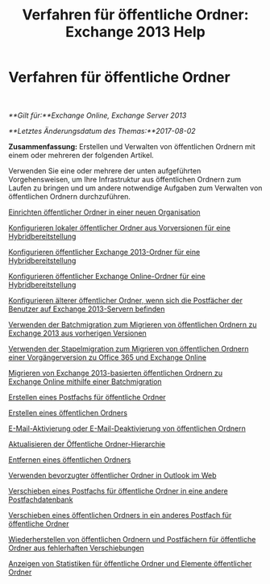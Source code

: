 ﻿---
title: 'Verfahren für öffentliche Ordner: Exchange 2013 Help'
TOCTitle: Verfahren für öffentliche Ordner
ms:assetid: afa54c8e-f3ab-4f5f-85ad-fb2a905ecfa9
ms:mtpsurl: https://technet.microsoft.com/de-de/library/JJ657481(v=EXCHG.150)
ms:contentKeyID: 50476472
ms.date: 05/22/2018
mtps_version: v=EXCHG.150
ms.translationtype: MT
---

# Verfahren für öffentliche Ordner

 

_**Gilt für:**Exchange Online, Exchange Server 2013_

_**Letztes Änderungsdatum des Themas:**2017-08-02_

**Zusammenfassung:** Erstellen und Verwalten von öffentlichen Ordnern mit einem oder mehreren der folgenden Artikel.

Verwenden Sie eine oder mehrere der unten aufgeführten Vorgehensweisen, um Ihre Infrastruktur aus öffentlichen Ordnern zum Laufen zu bringen und um andere notwendige Aufgaben zum Verwalten von öffentlichen Ordnern durchzuführen.

[Einrichten öffentlicher Ordner in einer neuen Organisation](set-up-public-folders-in-a-new-organization-exchange-2013-help.md)

[Konfigurieren lokaler öffentlicher Ordner aus Vorversionen für eine Hybridbereitstellung](configure-legacy-on-premises-public-folders-for-a-hybrid-deployment-exchange-2013-help.md)

[Konfigurieren öffentlicher Exchange 2013-Ordner für eine Hybridbereitstellung](configure-exchange-2013-public-folders-for-a-hybrid-deployment-exchange-2013-help.md)

[Konfigurieren öffentlicher Exchange Online-Ordner für eine Hybridbereitstellung](configure-exchange-online-public-folders-for-a-hybrid-deployment-exchange-2013-help.md)

[Konfigurieren älterer öffentlicher Ordner, wenn sich die Postfächer der Benutzer auf Exchange 2013-Servern befinden](configure-legacy-public-folders-where-user-mailboxes-are-on-exchange-2013-servers-exchange-2013-help.md)

[Verwenden der Batchmigration zum Migrieren von öffentlichen Ordnern zu Exchange 2013 aus vorherigen Versionen](use-batch-migration-to-migrate-public-folders-to-exchange-2013-from-previous-versions-exchange-2013-help.md)

[Verwenden der Stapelmigration zum Migrieren von öffentlichen Ordnern einer Vorgängerversion zu Office 365 und Exchange Online](use-batch-migration-to-migrate-legacy-public-folders-to-office-365-and-exchange-online-exchange-online-help.md)

[Migrieren von Exchange 2013-basierten öffentlichen Ordnern zu Exchange Online mithilfe einer Batchmigration](use-batch-migration-to-migrate-exchange-2013-public-folders-to-exchange-online-exchange-online-help.md)

[Erstellen eines Postfachs für öffentliche Ordner](create-a-public-folder-mailbox-exchange-2013-help.md)

[Erstellen eines öffentlichen Ordners](create-a-public-folder-exchange-2013-help.md)

[E-Mail-Aktivierung oder E-Mail-Deaktivierung von öffentlichen Ordnern](mail-enable-or-mail-disable-a-public-folder-exchange-2013-help.md)

[Aktualisieren der Öffentliche Ordner-Hierarchie](update-the-public-folder-hierarchy-exchange-2013-help.md)

[Entfernen eines öffentlichen Ordners](remove-a-public-folder-exchange-2013-help.md)

[Verwenden bevorzugter öffentlicher Ordner in Outlook im Web](use-favorite-public-folders-in-outlook-on-the-web-exchange-2013-help.md)

[Verschieben eines Postfachs für öffentliche Ordner in eine andere Postfachdatenbank](move-a-public-folder-mailbox-to-a-different-mailbox-database-exchange-2013-help.md)

[Verschieben eines öffentlichen Ordners in ein anderes Postfach für öffentliche Ordner](move-a-public-folder-to-a-different-public-folder-mailbox-exchange-2013-help.md)

[Wiederherstellen von öffentlichen Ordnern und Postfächern für öffentliche Ordner aus fehlerhaften Verschiebungen](restore-public-folders-and-public-folder-mailboxes-from-failed-moves-exchange-2013-help.md)

[Anzeigen von Statistiken für öffentliche Ordner und Elemente öffentlicher Ordner](view-statistics-for-public-folders-and-public-folder-items-exchange-2013-help.md)

